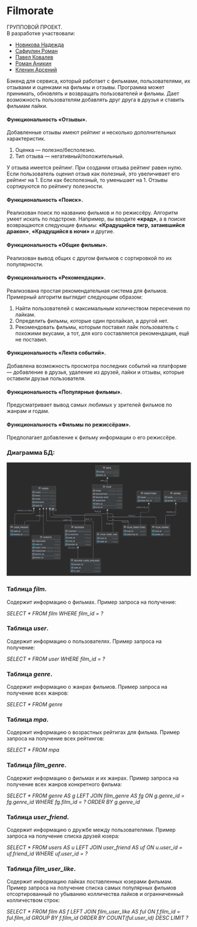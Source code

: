 # Filmorate
ГРУППОВОЙ ПРОЕКТ.<br>
В разработке участвовали:
- [Новикова Надежда](https://github.com/NadezhdaNovikova) 
- [Сафиулин Роман](https://github.com/SafiulinRM)
- [Павел Ковалев](https://github.com/M0L0D0Y)
- [Роман Аникин](https://github.com/Roman-Anikin)
- [Кленин Арсений](https://github.com/klenars) <br>

Бэкенд для сервиса, который работает с фильмами, пользователями, их отзывами
 и оценками на фильмы и отзывы.
Программа может принимать, обновлять и возвращать пользователей и фильмы.
Дает возможность пользователям добавлять друг друга в друзья и ставить фильмам лайки.

#### Функциональность «Отзывы».
Добавленные отзывы имеют рейтинг и несколько дополнительных характеристик.

1. Оценка — полезно/бесполезно.
2. Тип отзыва — негативный/положительный.

У отзыва имеется рейтинг. При создании отзыва рейтинг равен нулю. Если пользователь оценил отзыв как полезный, это увеличивает его рейтинг на 1. Если как бесполезный, то уменьшает на 1.
Отзывы сортируются по рейтингу полезности.

#### Функциональность «Поиск».
Реализован поиск по названию фильмов и по режиссёру.
Алгоритм умеет искать по подстроке. Например, вы вводите ****«****крад****»****, а в поиске возвращаются следующие фильмы: 
****«****Крадущийся тигр, затаившийся дракон****»****, ****«****Крадущийся в ночи****»**** и другие.

#### Функциональность «Общие фильмы».
Реализован вывод общих с другом фильмов с сортировкой по их популярности.

#### Функциональность «Рекомендации».
Реализована простая рекомендательная система для фильмов. Примерный алгоритм выглядит следующим образом:
1. Найти пользователей с максимальным количеством пересечения по лайкам.
2. Определить фильмы, которые один пролайкал, а другой нет.
3. Рекомендовать фильмы, которым поставил лайк пользователь с похожими вкусами, а тот, для кого составляется рекомендация, ещё не поставил.

#### Функциональность «Лента событий».
Добавлена возможность просмотра последних событий на платформе — добавление в друзья, удаление из друзей, лайки и отзывы, которые оставили друзья пользователя.

#### Функциональность «Популярные фильмы».
Предусматривает вывод самых любимых у зрителей фильмов по жанрам и годам.

#### Функциональность «Фильмы по режиссёрам».
Предполагает добавление к фильму информации о его режиссёре.


### Диаграмма БД:

![](db/QuickDBD.png)

### Taблица ***film***.
Содержит информацию о фильмах.
Пример запроса на получение:

*SELECT * 
FROM film 
WHERE film_id = ?*

### Taблица ***user***.
Содержит информацию о пользователях.
Пример запроса на получение:

*SELECT *
FROM user
WHERE film_id = ?*

### Taблица ***genre***.
Содержит информацию о жанрах фильмов.
Пример запроса на получение всех жанров:

*SELECT *
FROM genre*

### Taблица ***mpa***.
Содержит информацию о возрастных рейтигах для фильма.
Пример запроса на получение всех рейтингов:

*SELECT *
FROM mpa*

### Taблица ***film_genre***.
Содержит информацию о фильмах и их жанрах.
Пример запроса на получение всех жанров конкретного фильма:

*SELECT *
FROM genre AS g 
LEFT JOIN film_genre AS fg ON g.genre_id = fg.genre_id
WHERE fg.film_id = ?
ORDER BY g.genre_id*

### Taблица ***user_friend***.
Содержит информацию о дружбе между пользователями.
Пример запроса на получение списка друзей юзера:

*SELECT *
FROM users AS u
LEFT JOIN user_friend AS uf ON u.user_id = uf.friend_id
WHERE uf.user_id = ?*

### Taблица ***film_user_like***.
Содержит информацию лайках поставленных юзерами фильмам.
Пример запроса на получение списка самых популярных фильмов отсортированный
по убыванию колличества лайков и огранниченный колличеством строк:

*SELECT *
FROM film AS f
LEFT JOIN film_user_like AS ful ON f.film_id = ful.film_id
GROUP BY f.film_id
ORDER BY COUNT(ful.user_id) DESC
LIMIT ?*